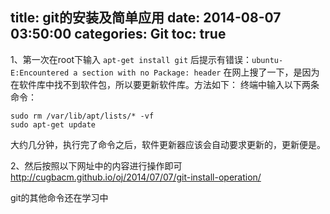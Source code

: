 title: git的安装及简单应用
date: 2014-08-07 03:50:00
categories: Git
toc: true
---
1、第一次在root下输入  `apt-get install git` 后提示有错误：`ubuntu-E:Encountered a section with no Package: header`
在网上搜了一下，是因为在软件库中找不到软件包，所以要更新软件库。方法如下：
终端中输入以下两条命令：
```
sudo rm /var/lib/apt/lists/* -vf
sudo apt-get update
```
大约几分钟，执行完了命令之后，软件更新器应该会自动要求更新的，更新便是。
  
2、然后按照以下网址中的内容进行操作即可
http://cugbacm.github.io/oj/2014/07/07/git-install-operation/

git的其他命令还在学习中